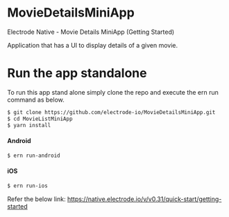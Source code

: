 # MovieDetailsMiniApp

Electrode Native - Movie Details MiniApp (Getting Started)

Application that has a UI to display details of a given movie.

# Run the app standalone
To run this app stand alone simply clone the repo and execute the ern run command as below.

```bash
$ git clone https://github.com/electrode-io/MovieDetailsMiniApp.git
$ cd MovieListMiniApp
$ yarn install
```

#### Android

```bash
$ ern run-android
```

#### iOS

```bash
$ ern run-ios
```

Refer the below link:
https://native.electrode.io/v/v0.31/quick-start/getting-started
